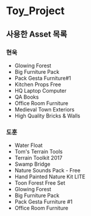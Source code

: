 # Toy_Project

## 사용한 Asset 목록
### 현욱
- Glowing Forest
- Big Furniture Pack
- Pack Gesta Furniture#1
- Kitchen Props Free
- HQ Laptop Computer
- QA Books
- Office Room Furniture
- Medieval Town Exteriors
- High Quality Bricks & Walls

### 도훈
- Water Float
- Tom's Terrain Tools
- Terrain Toolkit 2017
- Swamp Bridge
- Nature Sounds Pack - Free
- Hand Painted Nature Kit LITE
- Toon Forest Free Set
- Glowing Forest
- Big Furniture Pack
- Pack Gesta Furniture #1
- Office Room Furniture
